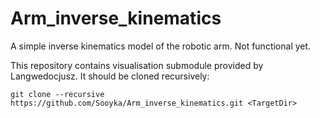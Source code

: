 # Arm_inverse_kinematics
A simple inverse kinematics model of the robotic arm.
Not functional yet.

This repository contains visualisation submodule provided by Langwedocjusz. It should be cloned recursively:

    git clone --recursive https://github.com/Sooyka/Arm_inverse_kinematics.git <TargetDir>

